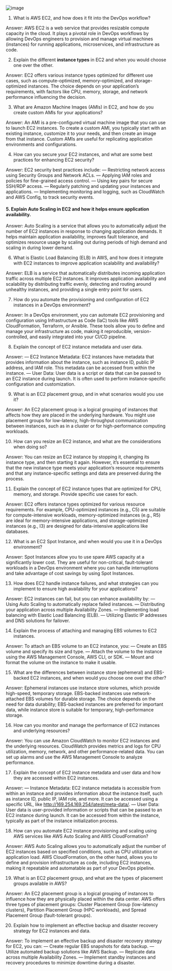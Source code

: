 ![image](https://github.com/fjing1/k8s-aws/assets/32583955/e9ccce12-da0a-47c1-a10a-7f02944668f7)

1. What is AWS EC2, and how does it fit into the DevOps workflow?

Answer: AWS EC2 is a web service that provides resizable compute capacity in the cloud. It plays a pivotal role in DevOps workflows by allowing DevOps engineers to provision and manage virtual machines (instances) for running applications, microservices, and infrastructure as code.

2. Explain the different **instance types** in EC2 and when you would choose one over the other.

Answer: EC2 offers various instance types optimized for different use cases, such as compute-optimized, memory-optimized, and storage-optimized instances. The choice depends on your application’s requirements, with factors like CPU, memory, storage, and network performance influencing the decision.

3. What are Amazon Machine Images (AMIs) in EC2, and how do you create custom AMIs for your applications?

Answer: An AMI is a pre-configured virtual machine image that you can use to launch EC2 instances. To create a custom AMI, you typically start with an existing instance, customize it to your needs, and then create an image from that instance. Custom AMIs are useful for replicating application environments and configurations.

4. How can you secure your EC2 instances, and what are some best practices for enhancing EC2 security?

Answer: EC2 security best practices include:
— Restricting network access using Security Groups and Network ACLs.
— Applying IAM roles and policies for fine-grained access control.
— Using key pairs for secure SSH/RDP access.
— Regularly patching and updating your instances and applications.
— Implementing monitoring and logging, such as CloudWatch and AWS Config, to track security events.

#### 5. Explain Auto Scaling in EC2 and how it helps ensure application availability.

Answer: Auto Scaling is a service that allows you to automatically adjust the number of EC2 instances in response to changing application demands. It helps maintain application availability, improves fault tolerance, and optimizes resource usage by scaling out during periods of high demand and scaling in during lower demand.

6. What is Elastic Load Balancing (ELB) in AWS, and how does it integrate with EC2 instances to improve application scalability and availability?

Answer: ELB is a service that automatically distributes incoming application traffic across multiple EC2 instances. It improves application availability and scalability by distributing traffic evenly, detecting and routing around unhealthy instances, and providing a single entry point for users.

7. How do you automate the provisioning and configuration of EC2 instances in a DevOps environment?

Answer: In a DevOps environment, you can automate EC2 provisioning and configuration using Infrastructure as Code (IaC) tools like AWS CloudFormation, Terraform, or Ansible. These tools allow you to define and manage your infrastructure as code, making it reproducible, version-controlled, and easily integrated into your CI/CD pipeline.

8. Explain the concept of EC2 instance metadata and user data.

Answer:
— EC2 Instance Metadata: EC2 instances have metadata that provides information about the instance, such as instance ID, public IP address, and IAM role. This metadata can be accessed from within the instance.
— User Data: User data is a script or data that can be passed to an EC2 instance during launch. It is often used to perform instance-specific configuration and customization.

9. What is an EC2 placement group, and in what scenarios would you use it?

Answer: An EC2 placement group is a logical grouping of instances that affects how they are placed in the underlying hardware. You might use placement groups for low-latency, high-throughput communication between instances, such as in a cluster or for high-performance computing workloads.

10. How can you resize an EC2 instance, and what are the considerations when doing so?

Answer: You can resize an EC2 instance by stopping it, changing its instance type, and then starting it again. However, it’s essential to ensure that the new instance type meets your application’s resource requirements and that any instance-specific settings and data are preserved during the process.

11. Explain the concept of EC2 instance types that are optimized for CPU, memory, and storage. Provide specific use cases for each.

Answer: EC2 offers instance types optimized for various resource requirements. For example, CPU-optimized instances (e.g., C5) are suitable for compute-intensive workloads, memory-optimized instances (e.g., R5) are ideal for memory-intensive applications, and storage-optimized instances (e.g., I3) are designed for data-intensive applications like databases.

12. What is an EC2 Spot Instance, and when would you use it in a DevOps environment?

Answer: Spot Instances allow you to use spare AWS capacity at a significantly lower cost. They are useful for non-critical, fault-tolerant workloads in a DevOps environment where you can handle interruptions and take advantage of cost savings by using Spot Instances.

13. How does EC2 handle instance failures, and what strategies can you implement to ensure high availability for your applications?

Answer: EC2 instances can fail, but you can enhance availability by:
— Using Auto Scaling to automatically replace failed instances.
— Distributing your application across multiple Availability Zones.
— Implementing load balancing with Elastic Load Balancing (ELB).
— Utilizing Elastic IP addresses and DNS solutions for failover.

14. Explain the process of attaching and managing EBS volumes to EC2 instances.

Answer: To attach an EBS volume to an EC2 instance, you:
— Create an EBS volume and specify its size and type.
— Attach the volume to the instance using the AWS Management Console, AWS CLI, or SDK.
— Mount and format the volume on the instance to make it usable.

15. What are the differences between instance store (ephemeral) and EBS-backed EC2 instances, and when would you choose one over the other?

Answer: Ephemeral instances use instance store volumes, which provide high-speed, temporary storage. EBS-backed instances use network-attached EBS volumes for durable storage. The choice depends on the need for data durability; EBS-backed instances are preferred for important data, while instance store is suitable for temporary, high-performance storage.

16. How can you monitor and manage the performance of EC2 instances and underlying resources?

Answer: You can use Amazon CloudWatch to monitor EC2 instances and the underlying resources. CloudWatch provides metrics and logs for CPU utilization, memory, network, and other performance-related data. You can set up alarms and use the AWS Management Console to analyze performance.

17. Explain the concept of EC2 instance metadata and user data and how they are accessed within EC2 instances.

Answer:
— Instance Metadata: EC2 instance metadata is accessible from within an instance and provides information about the instance itself, such as instance ID, public IP, IAM role, and more. It can be accessed using a specific URL, like http://169.254.169.254/latest/meta-data/.
— User Data: User data is user-provided information or scripts that can be passed to an EC2 instance during launch. It can be accessed from within the instance, typically as part of the instance initialization process.

18. How can you automate EC2 instance provisioning and scaling using AWS services like AWS Auto Scaling and AWS CloudFormation?

Answer: AWS Auto Scaling allows you to automatically adjust the number of EC2 instances based on specified conditions, such as CPU utilization or application load. AWS CloudFormation, on the other hand, allows you to define and provision infrastructure as code, including EC2 instances, making it repeatable and automatable as part of your DevOps pipeline.

19. What is an EC2 placement group, and what are the types of placement groups available in AWS?

Answer: An EC2 placement group is a logical grouping of instances to influence how they are physically placed within the data center. AWS offers three types of placement groups: Cluster Placement Group (low-latency clusters), Partition Placement Group (HPC workloads), and Spread Placement Group (fault-tolerant groups).

20. Explain how to implement an effective backup and disaster recovery strategy for EC2 instances and data.

Answer: To implement an effective backup and disaster recovery strategy for EC2, you can:
— Create regular EBS snapshots for data backup.
— Utilize automated backup solutions like AWS Backup.
— Replicate data across multiple Availability Zones.
— Implement standby instances and recovery procedures to minimize downtime during a disaster.
